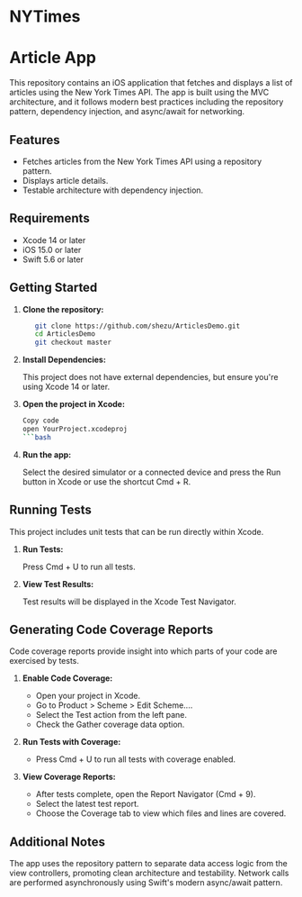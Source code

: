 # NYTimes
# Article App

This repository contains an iOS application that fetches and displays a list of articles using the New York Times API. The app is built using the MVC architecture, and it follows modern best practices including the repository pattern, dependency injection, and async/await for networking.

## Features

- Fetches articles from the New York Times API using a repository pattern.
- Displays article details.
- Testable architecture with dependency injection.

## Requirements

- Xcode 14 or later
- iOS 15.0 or later
- Swift 5.6 or later

## Getting Started

1. **Clone the repository:**
    ```bash
       git clone https://github.com/shezu/ArticlesDemo.git
       cd ArticlesDemo
       git checkout master
    ```
2. **Install Dependencies:**

    This project does not have external dependencies, but ensure you're using Xcode 14 or later.

3. **Open the project in Xcode:**

    ```bash
    Copy code
    open YourProject.xcodeproj
    ```bash

4. **Run the app:**

    Select the desired simulator or a connected device and press the Run button in Xcode or use the shortcut Cmd + R.

## Running Tests

This project includes unit tests that can be run directly within Xcode.

1. **Run Tests:**

    Press Cmd + U to run all tests.

2. **View Test Results:**

    Test results will be displayed in the Xcode Test Navigator.

## Generating Code Coverage Reports

Code coverage reports provide insight into which parts of your code are exercised by tests.

1. **Enable Code Coverage:**

    - Open your project in Xcode.
    - Go to Product > Scheme > Edit Scheme....
    - Select the Test action from the left pane.
    - Check the Gather coverage data option.

2. **Run Tests with Coverage:**

    - Press Cmd + U to run all tests with coverage enabled.

3. **View Coverage Reports:**

    - After tests complete, open the Report Navigator (Cmd + 9).
    - Select the latest test report.
    - Choose the Coverage tab to view which files and lines are covered.

## Additional Notes
The app uses the repository pattern to separate data access logic from the view controllers, promoting clean architecture and testability.
Network calls are performed asynchronously using Swift's modern async/await pattern.
